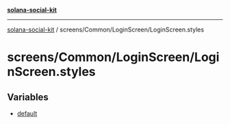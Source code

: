 [**solana-social-kit**](../../../../README.md)

***

[solana-social-kit](../../../../README.md) / screens/Common/LoginScreen/LoginScreen.styles

# screens/Common/LoginScreen/LoginScreen.styles

## Variables

- [default](variables/default.md)
